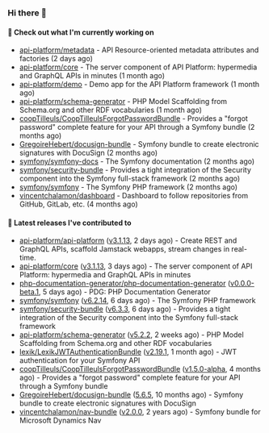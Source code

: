 ### Hi there 👋

#### 👷 Check out what I'm currently working on

- [api-platform/metadata](https://github.com/api-platform/metadata) - API Resource-oriented metadata attributes and factories (2 days ago)
- [api-platform/core](https://github.com/api-platform/core) - The server component of API Platform: hypermedia and GraphQL APIs in minutes (1 month ago)
- [api-platform/demo](https://github.com/api-platform/demo) - Demo app for the API Platform framework (1 month ago)
- [api-platform/schema-generator](https://github.com/api-platform/schema-generator) - PHP Model Scaffolding from Schema.org and other RDF vocabularies (1 month ago)
- [coopTilleuls/CoopTilleulsForgotPasswordBundle](https://github.com/coopTilleuls/CoopTilleulsForgotPasswordBundle) - Provides a &#34;forgot password&#34; complete feature for your API through a Symfony bundle (2 months ago)
- [GregoireHebert/docusign-bundle](https://github.com/GregoireHebert/docusign-bundle) - Symfony bundle to create electronic signatures with DocuSign (2 months ago)
- [symfony/symfony-docs](https://github.com/symfony/symfony-docs) - The Symfony documentation (2 months ago)
- [symfony/security-bundle](https://github.com/symfony/security-bundle) - Provides a tight integration of the Security component into the Symfony full-stack framework (2 months ago)
- [symfony/symfony](https://github.com/symfony/symfony) - The Symfony PHP framework (2 months ago)
- [vincentchalamon/dashboard](https://github.com/vincentchalamon/dashboard) - Dashboard to follow repositories from GitHub, GitLab, etc. (4 months ago)

#### 🔭 Latest releases I've contributed to

- [api-platform/api-platform](https://github.com/api-platform/api-platform) ([v3.1.13](https://github.com/api-platform/api-platform/releases/tag/v3.1.13), 2 days ago) - Create REST and GraphQL APIs, scaffold Jamstack webapps, stream changes in real-time.
- [api-platform/core](https://github.com/api-platform/core) ([v3.1.13](https://github.com/api-platform/core/releases/tag/v3.1.13), 3 days ago) - The server component of API Platform: hypermedia and GraphQL APIs in minutes
- [php-documentation-generator/php-documentation-generator](https://github.com/php-documentation-generator/php-documentation-generator) ([v0.0.0-beta.1](https://github.com/php-documentation-generator/php-documentation-generator/releases/tag/v0.0.0-beta.1), 5 days ago) - PDG: PHP Documentation Generator
- [symfony/symfony](https://github.com/symfony/symfony) ([v6.2.14](https://github.com/symfony/symfony/releases/tag/v6.2.14), 6 days ago) - The Symfony PHP framework
- [symfony/security-bundle](https://github.com/symfony/security-bundle) ([v6.3.3](https://github.com/symfony/security-bundle/releases/tag/v6.3.3), 6 days ago) - Provides a tight integration of the Security component into the Symfony full-stack framework
- [api-platform/schema-generator](https://github.com/api-platform/schema-generator) ([v5.2.2](https://github.com/api-platform/schema-generator/releases/tag/v5.2.2), 2 weeks ago) - PHP Model Scaffolding from Schema.org and other RDF vocabularies
- [lexik/LexikJWTAuthenticationBundle](https://github.com/lexik/LexikJWTAuthenticationBundle) ([v2.19.1](https://github.com/lexik/LexikJWTAuthenticationBundle/releases/tag/v2.19.1), 1 month ago) - JWT authentication for your Symfony API
- [coopTilleuls/CoopTilleulsForgotPasswordBundle](https://github.com/coopTilleuls/CoopTilleulsForgotPasswordBundle) ([v1.5.0-alpha](https://github.com/coopTilleuls/CoopTilleulsForgotPasswordBundle/releases/tag/v1.5.0-alpha), 4 months ago) - Provides a &#34;forgot password&#34; complete feature for your API through a Symfony bundle
- [GregoireHebert/docusign-bundle](https://github.com/GregoireHebert/docusign-bundle) ([5.6.5](https://github.com/GregoireHebert/docusign-bundle/releases/tag/5.6.5), 10 months ago) - Symfony bundle to create electronic signatures with DocuSign
- [vincentchalamon/nav-bundle](https://github.com/vincentchalamon/nav-bundle) ([v2.0.0](https://github.com/vincentchalamon/nav-bundle/releases/tag/v2.0.0), 2 years ago) - Symfony bundle for Microsoft Dynamics Nav


